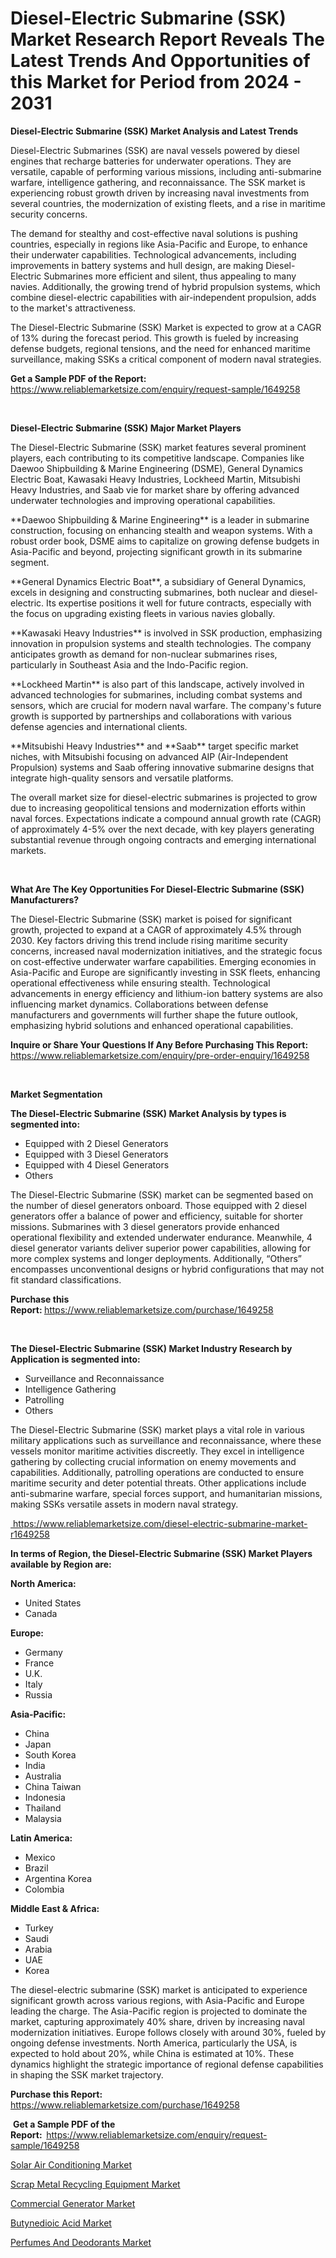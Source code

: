 <p><h1>Diesel-Electric Submarine (SSK) Market Research Report Reveals The Latest Trends And Opportunities of this Market for Period from 2024 - 2031</h1></p><p><strong>Diesel-Electric Submarine (SSK) Market Analysis and Latest Trends</strong></p>
<p><p>Diesel-Electric Submarines (SSK) are naval vessels powered by diesel engines that recharge batteries for underwater operations. They are versatile, capable of performing various missions, including anti-submarine warfare, intelligence gathering, and reconnaissance. The SSK market is experiencing robust growth driven by increasing naval investments from several countries, the modernization of existing fleets, and a rise in maritime security concerns.</p><p>The demand for stealthy and cost-effective naval solutions is pushing countries, especially in regions like Asia-Pacific and Europe, to enhance their underwater capabilities. Technological advancements, including improvements in battery systems and hull design, are making Diesel-Electric Submarines more efficient and silent, thus appealing to many navies. Additionally, the growing trend of hybrid propulsion systems, which combine diesel-electric capabilities with air-independent propulsion, adds to the market's attractiveness.</p><p>The Diesel-Electric Submarine (SSK) Market is expected to grow at a CAGR of 13% during the forecast period. This growth is fueled by increasing defense budgets, regional tensions, and the need for enhanced maritime surveillance, making SSKs a critical component of modern naval strategies.</p></p>
<p><strong>Get a Sample PDF of the Report:&nbsp;</strong> <a href="https://www.reliablemarketsize.com/enquiry/request-sample/1649258?utm_campaign=1103&utm_medium=2&utm_source=Github&utm_content=ia&utm_term=19112024&utm_id=diesel-electric-submarine-ssk">https://www.reliablemarketsize.com/enquiry/request-sample/1649258</a></p>
<p>&nbsp;</p>
<p><strong>Diesel-Electric Submarine (SSK) Major Market Players</strong></p>
<p><p>The Diesel-Electric Submarine (SSK) market features several prominent players, each contributing to its competitive landscape. Companies like Daewoo Shipbuilding & Marine Engineering (DSME), General Dynamics Electric Boat, Kawasaki Heavy Industries, Lockheed Martin, Mitsubishi Heavy Industries, and Saab vie for market share by offering advanced underwater technologies and improving operational capabilities.</p><p>**Daewoo Shipbuilding & Marine Engineering** is a leader in submarine construction, focusing on enhancing stealth and weapon systems. With a robust order book, DSME aims to capitalize on growing defense budgets in Asia-Pacific and beyond, projecting significant growth in its submarine segment.</p><p>**General Dynamics Electric Boat**, a subsidiary of General Dynamics, excels in designing and constructing submarines, both nuclear and diesel-electric. Its expertise positions it well for future contracts, especially with the focus on upgrading existing fleets in various navies globally.</p><p>**Kawasaki Heavy Industries** is involved in SSK production, emphasizing innovation in propulsion systems and stealth technologies. The company anticipates growth as demand for non-nuclear submarines rises, particularly in Southeast Asia and the Indo-Pacific region.</p><p>**Lockheed Martin** is also part of this landscape, actively involved in advanced technologies for submarines, including combat systems and sensors, which are crucial for modern naval warfare. The company's future growth is supported by partnerships and collaborations with various defense agencies and international clients.</p><p>**Mitsubishi Heavy Industries** and **Saab** target specific market niches, with Mitsubishi focusing on advanced AIP (Air-Independent Propulsion) systems and Saab offering innovative submarine designs that integrate high-quality sensors and versatile platforms.</p><p>The overall market size for diesel-electric submarines is projected to grow due to increasing geopolitical tensions and modernization efforts within naval forces. Expectations indicate a compound annual growth rate (CAGR) of approximately 4-5% over the next decade, with key players generating substantial revenue through ongoing contracts and emerging international markets.</p></p>
<p>&nbsp;</p>
<p><strong>What Are The Key Opportunities For Diesel-Electric Submarine (SSK) Manufacturers?</strong></p>
<p><p>The Diesel-Electric Submarine (SSK) market is poised for significant growth, projected to expand at a CAGR of approximately 4.5% through 2030. Key factors driving this trend include rising maritime security concerns, increased naval modernization initiatives, and the strategic focus on cost-effective underwater warfare capabilities. Emerging economies in Asia-Pacific and Europe are significantly investing in SSK fleets, enhancing operational effectiveness while ensuring stealth. Technological advancements in energy efficiency and lithium-ion battery systems are also influencing market dynamics. Collaborations between defense manufacturers and governments will further shape the future outlook, emphasizing hybrid solutions and enhanced operational capabilities.</p></p>
<p><strong>Inquire or Share Your Questions If Any Before Purchasing This Report:</strong> <a href="https://www.reliablemarketsize.com/enquiry/pre-order-enquiry/1649258?utm_campaign=1103&utm_medium=2&utm_source=Github&utm_content=ia&utm_term=19112024&utm_id=diesel-electric-submarine-ssk">https://www.reliablemarketsize.com/enquiry/pre-order-enquiry/1649258</a></p>
<p>&nbsp;</p>
<p><strong>Market Segmentation</strong></p>
<p><strong>The Diesel-Electric Submarine (SSK) Market Analysis by types is segmented into:</strong></p>
<p><ul><li>Equipped with 2 Diesel Generators</li><li>Equipped with 3 Diesel Generators</li><li>Equipped with 4 Diesel Generators</li><li>Others</li></ul></p>
<p><p>The Diesel-Electric Submarine (SSK) market can be segmented based on the number of diesel generators onboard. Those equipped with 2 diesel generators offer a balance of power and efficiency, suitable for shorter missions. Submarines with 3 diesel generators provide enhanced operational flexibility and extended underwater endurance. Meanwhile, 4 diesel generator variants deliver superior power capabilities, allowing for more complex systems and longer deployments. Additionally, “Others” encompasses unconventional designs or hybrid configurations that may not fit standard classifications.</p></p>
<p><strong>Purchase this Report:&nbsp;</strong><a href="https://www.reliablemarketsize.com/purchase/1649258?utm_campaign=1103&utm_medium=2&utm_source=Github&utm_content=ia&utm_term=19112024&utm_id=diesel-electric-submarine-ssk">https://www.reliablemarketsize.com/purchase/1649258</a></p>
<p>&nbsp;</p>
<p><strong>The Diesel-Electric Submarine (SSK) Market Industry Research by Application is segmented into:</strong></p>
<p><ul><li>Surveillance and Reconnaissance</li><li>Intelligence Gathering</li><li>Patrolling</li><li>Others</li></ul></p>
<p><p>The Diesel-Electric Submarine (SSK) market plays a vital role in various military applications such as surveillance and reconnaissance, where these vessels monitor maritime activities discreetly. They excel in intelligence gathering by collecting crucial information on enemy movements and capabilities. Additionally, patrolling operations are conducted to ensure maritime security and deter potential threats. Other applications include anti-submarine warfare, special forces support, and humanitarian missions, making SSKs versatile assets in modern naval strategy.</p></p>
<p><a href="https://www.reliablemarketsize.com/diesel-electric-submarine-market-r1649258?utm_campaign=1103&utm_medium=2&utm_source=Github&utm_content=ia&utm_term=19112024&utm_id=diesel-electric-submarine-ssk">&nbsp;https://www.reliablemarketsize.com/diesel-electric-submarine-market-r1649258</a></p>
<p><strong>In terms of Region, the Diesel-Electric Submarine (SSK) Market Players available by Region are:</strong></p>
<p>
    <p> <strong> North America: </strong>
        <ul>
            <li>United States</li>
            <li>Canada</li>
        </ul>
        </p> 
    <p> <strong> Europe: </strong>
        <ul>
            <li>Germany</li>
            <li>France</li>
            <li>U.K.</li>
            <li>Italy</li>
            <li>Russia</li>
        </ul>
        </p> 
    <p> <strong> Asia-Pacific: </strong>
        <ul>
            <li>China</li>
            <li>Japan</li>
            <li>South Korea</li>
            <li>India</li>
            <li>Australia</li>
            <li>China Taiwan</li>
            <li>Indonesia</li>
            <li>Thailand</li>
            <li>Malaysia</li>
        </ul>
        </p> 
    <p> <strong> Latin America: </strong>
        <ul>
            <li>Mexico</li>
            <li>Brazil</li>
            <li>Argentina Korea</li>
            <li>Colombia</li>
        </ul>
        </p> 
    <p> <strong> Middle East & Africa: </strong>
        <ul>
            <li>Turkey</li>
            <li>Saudi</li>
            <li>Arabia</li>
            <li>UAE</li>
            <li>Korea</li>
        </ul>
    </p>
    </p>
<p><p>The diesel-electric submarine (SSK) market is anticipated to experience significant growth across various regions, with Asia-Pacific and Europe leading the charge. The Asia-Pacific region is projected to dominate the market, capturing approximately 40% share, driven by increasing naval modernization initiatives. Europe follows closely with around 30%, fueled by ongoing defense investments. North America, particularly the USA, is expected to hold about 20%, while China is estimated at 10%. These dynamics highlight the strategic importance of regional defense capabilities in shaping the SSK market trajectory.</p></p>
<p><strong>Purchase this Report: </strong><a href="https://www.reliablemarketsize.com/purchase/1649258?utm_campaign=1103&utm_medium=2&utm_source=Github&utm_content=ia&utm_term=19112024&utm_id=diesel-electric-submarine-ssk">https://www.reliablemarketsize.com/purchase/1649258</a></p>
<p>&nbsp;<strong>Get a Sample PDF of the Report:&nbsp;&nbsp;</strong><a href="https://www.reliablemarketsize.com/enquiry/request-sample/1649258?utm_campaign=1103&utm_medium=2&utm_source=Github&utm_content=ia&utm_term=19112024&utm_id=diesel-electric-submarine-ssk">https://www.reliablemarketsize.com/enquiry/request-sample/1649258</a></p>
<p><strong></strong></p>
<p><p><a href="https://www.linkedin.com/pulse/unlocking-growth-potential-strategic-analysis-solar-air-pease?utm_campaign=1103&utm_medium=2&utm_source=Github&utm_content=ia&utm_term=19112024&utm_id=diesel-electric-submarine-ssk">Solar Air Conditioning Market</a></p><p><a href="https://www.linkedin.com/pulse/opportunities-challenges-scrap-metal-recycling-equipment-tajqe?utm_campaign=1103&utm_medium=2&utm_source=Github&utm_content=ia&utm_term=19112024&utm_id=diesel-electric-submarine-ssk">Scrap Metal Recycling Equipment Market</a></p><p><a href="https://www.linkedin.com/pulse/global-commercial-generator-market-trends-innovations-forward-looking-jcipe?utm_campaign=1103&utm_medium=2&utm_source=Github&utm_content=ia&utm_term=19112024&utm_id=diesel-electric-submarine-ssk">Commercial Generator Market</a></p><p><a href="https://issuu.com/reportprime-2/docs/butynedioic-acid-market-size-2030.p_1b5f8c3250a4c4?utm_campaign=1103&utm_medium=2&utm_source=Github&utm_content=ia&utm_term=19112024&utm_id=diesel-electric-submarine-ssk">Butynedioic Acid Market</a></p><p><a href="https://issuu.com/reportprime-2/docs/perfumes-and-deodorants-market-size_f2bdf2b38de752?utm_campaign=1103&utm_medium=2&utm_source=Github&utm_content=ia&utm_term=19112024&utm_id=diesel-electric-submarine-ssk">Perfumes And Deodorants Market</a></p></p>